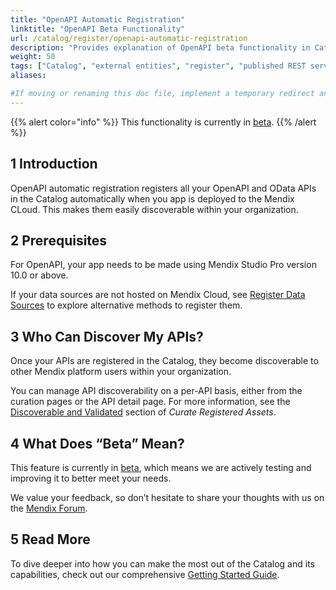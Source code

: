 ```yaml
---
title: "OpenAPI Automatic Registration"
linktitle: "OpenAPI Beta Functionality"
url: /catalog/register/openapi-automatic-registration
description: "Provides explanation of OpenAPI beta functionality in Catalog"
weight: 50
tags: ["Catalog", "external entities", "register", "published REST service" ,"registration", "OpenAPI"]
aliases:

#If moving or renaming this doc file, implement a temporary redirect and let the respective team know they should update the URL in the product. See Mapping to Products for more details. 
---
```


{{% alert color="info" %}}
This functionality is currently in [beta](/releasenotes/beta-features/).
{{% /alert %}}

## 1 Introduction

OpenAPI automatic registration registers all your OpenAPI and OData APIs in the Catalog automatically when you app is deployed to the Mendix CLoud. This makes them easily discoverable within your organization.

## 2 Prerequisites

For OpenAPI, your app needs to be made using Mendix Studio Pro version 10.0 or above.

If your data sources are not hosted on Mendix Cloud, see [Register Data Sources](/catalog/register/) to explore alternative methods to register them.

## 3 Who Can Discover My APIs?

Once your APIs are registered in the Catalog, they become discoverable to other Mendix platform users within your organization.

You can manage API discoverability on a per-API basis, either from the curation pages or the API detail page. For more information, see the [Discoverable and Validated](/catalog/manage/curate/#discoverability) section of *Curate Registered Assets*.

## 4 What Does “Beta” Mean?

This feature is currently in [beta](/releasenotes/beta-features/), which means we are actively testing and improving it to better meet your needs.

We value your feedback, so don’t hesitate to share your thoughts with us on the [Mendix Forum](https://forum.mendix.com/link/space/catalog).

## 5 Read More

To dive deeper into how you can make the most out of the Catalog and its capabilities, check out our comprehensive [Getting Started Guide](/catalog/get-started/).
